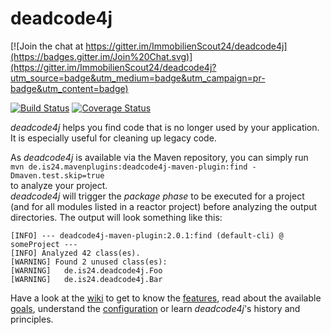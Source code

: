 # deadcode4j 

[![Join the chat at https://gitter.im/ImmobilienScout24/deadcode4j](https://badges.gitter.im/Join%20Chat.svg)](https://gitter.im/ImmobilienScout24/deadcode4j?utm_source=badge&utm_medium=badge&utm_campaign=pr-badge&utm_content=badge)

[![Build Status](https://api.travis-ci.org/ImmobilienScout24/deadcode4j.svg?branch=master)](https://travis-ci.org/ImmobilienScout24/deadcode4j)
[![Coverage Status](https://img.shields.io/coveralls/ImmobilienScout24/deadcode4j.svg?branch=master)](https://coveralls.io/r/ImmobilienScout24/deadcode4j?branch=master)

*deadcode4j* helps you find code that is no longer used by your application. It is especially useful for cleaning up legacy code.

As *deadcode4j* is available via the Maven repository, you can simply run  
`mvn de.is24.mavenplugins:deadcode4j-maven-plugin:find -Dmaven.test.skip=true`  
to analyze your project.  
*deadcode4j* will trigger the _package phase_ to be executed for a project (and for all modules listed in a reactor project) before analyzing the output directories.
The output will look something like this:

    [INFO] --- deadcode4j-maven-plugin:2.0.1:find (default-cli) @ someProject ---
    [INFO] Analyzed 42 class(es).
    [WARNING] Found 2 unused class(es):
    [WARNING]   de.is24.deadcode4j.Foo
    [WARNING]   de.is24.deadcode4j.Bar

Have a look at the [wiki](https://github.com/ImmobilienScout24/deadcode4j/wiki) to get to know the
[features](https://github.com/ImmobilienScout24/deadcode4j/wiki/deadcode4j-v2.0.0%3A-Features),
read about the available [goals](https://github.com/ImmobilienScout24/deadcode4j/wiki/deadcode4j-v2.0.0%3A-Usage),
understand the [configuration](https://github.com/ImmobilienScout24/deadcode4j/wiki/deadcode4j-v2.0.0%3A-Configuration)
or learn *deadcode4j*'s history and principles.
